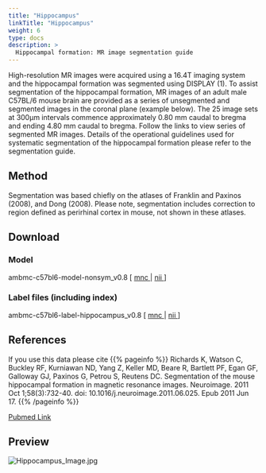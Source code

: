 ```yaml
---
title: "Hippocampus"
linkTitle: "Hippocampus"
weight: 6
type: docs
description: >
  Hippocampal formation: MR image segmentation guide
---
```


High-resolution MR images were acquired using a 16.4T imaging system and the hippocampal formation was segmented using DISPLAY (1). To assist segmentation of the hippocampal formation, MR images of an adult male C57BL/6 mouse brain are provided as a series of unsegmented and segmented images in the coronal plane (example below). The 25 image sets at 300µm intervals commence approximately 0.80 mm caudal to bregma and ending 4.80 mm caudal to bregma. Follow the links to view series of segmented MR images. Details of the operational guidelines used for systematic segmentation of the hippocampal formation please refer to the segmentation guide.

## Method
Segmentation was based chiefly on the atlases of Franklin and Paxinos (2008), and Dong (2008). Please note, segmentation includes correction to region defined as perirhinal cortex in mouse, not shown in these atlases.

## Download

### Model
ambmc-c57bl6-model-nonsym_v0.8 [ [mnc <i class="fas fa-download"></i>](/uploads/AMBMC/ambmc-c57bl6-model-nonsym_v0.8-mnc.tar.gz) | [nii <i class="fas fa-download"></i>](/uploads/AMBMC/ambmc-c57bl6-model-nonsym_v0.8-nii.tar.gz) ]

### Label files (including index)
ambmc-c57bl6-label-hippocampus_v0.8 [ [mnc <i class="fas fa-download"></i>](/uploads/AMBMC/ambmc-c57bl6-label-hippocampus_v0.8-mnc.tar.gz) | [nii <i class="fas fa-download"></i>](/uploads/AMBMC/ambmc-c57bl6-label-hippocampus_v0.8-nii.tar.gz) ]

## References
If you use this data please cite
{{% pageinfo %}}
Richards K, Watson C, Buckley RF, Kurniawan ND, Yang Z, Keller MD, Beare R, Bartlett PF, Egan GF, Galloway GJ, Paxinos G, Petrou S, Reutens DC. Segmentation of the mouse hippocampal formation in magnetic resonance images. Neuroimage. 2011 Oct 1;58(3):732-40. doi: 10.1016/j.neuroimage.2011.06.025. Epub 2011 Jun 17.
{{% /pageinfo %}}

[Pubmed Link <i class="fas fa-external-link-alt"></i>](https://pubmed.ncbi.nlm.nih.gov/21704710/)

## Preview
![Hippocampus_Image.jpg](../Hippocampus_Image.jpg)

